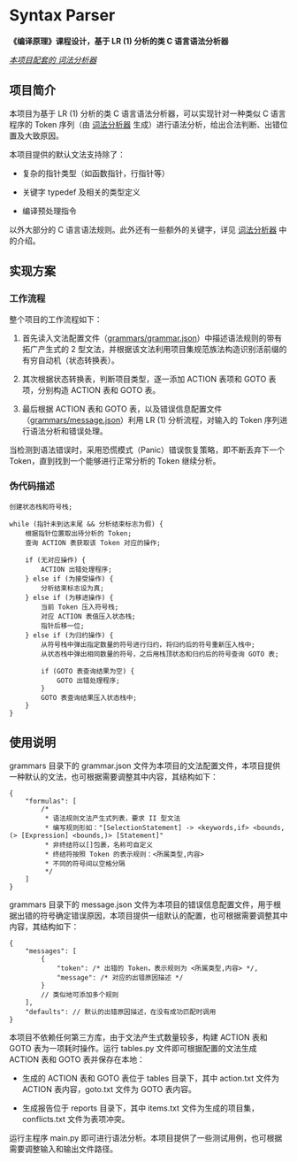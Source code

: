 # Syntax Parser

**《编译原理》课程设计，基于 LR (1) 分析的类 C 语言语法分析器**

*<u>本项目配套的 [词法分析器](https://github.com/LIU42/LexicalParser)</u>*

## 项目简介

本项目为基于 LR (1) 分析的类 C 语言语法分析器，可以实现针对一种类似 C 语言程序的 Token 序列（由 [词法分析器](https://github.com/LIU42/LexicalParser) 生成）进行语法分析，给出合法判断、出错位置及大致原因。

本项目提供的默认文法支持除了：

- 复杂的指针类型（如函数指针，行指针等）

- 关键字 typedef 及相关的类型定义

- 编译预处理指令

以外大部分的 C 语言语法规则。此外还有一些额外的关键字，详见 [词法分析器](https://github.com/LIU42/LexicalParser) 中的介绍。

## 实现方案

### 工作流程

整个项目的工作流程如下：

1. 首先读入文法配置文件（<u>grammars/grammar.json</u>）中描述语法规则的带有拓广产生式的 2 型文法，并根据该文法利用项目集规范族法构造识别活前缀的有穷自动机（状态转换表）。

2. 其次根据状态转换表，判断项目类型，逐一添加 ACTION 表项和 GOTO 表项，分别构造 ACTION 表和 GOTO 表。

3. 最后根据 ACTION 表和 GOTO 表，以及错误信息配置文件（<u>grammars/message.json</u>）利用 LR (1) 分析流程，对输入的 Token 序列进行语法分析和错误处理。

当检测到语法错误时，采用恐慌模式（Panic）错误恢复策略，即不断丢弃下一个 Token，直到找到一个能够进行正常分析的 Token 继续分析。

### 伪代码描述

```
创建状态栈和符号栈;

while (指针未到达末尾 && 分析结束标志为假) {
    根据指针位置取出待分析的 Token;
    查询 ACTION 表获取该 Token 对应的操作;

    if (无对应操作) {
        ACTION 出错处理程序;
    } else if (为接受操作) {
        分析结束标志设为真;
    } else if (为移进操作) {
        当前 Token 压入符号栈;
        对应 ACTION 表值压入状态栈;
        指针后移一位;
    } else if (为归约操作) {
        从符号栈中弹出指定数量的符号进行归约，将归约后的符号重新压入栈中;
        从状态栈中弹出相同数量的符号，之后用栈顶状态和归约后的符号查询 GOTO 表;

        if (GOTO 表查询结果为空) {
            GOTO 出错处理程序;
        }
        GOTO 表查询结果压入状态栈中;
    }
}
```

## 使用说明

grammars 目录下的 grammar.json 文件为本项目的文法配置文件，本项目提供一种默认的文法，也可根据需要调整其中内容，其结构如下：

```json5
{
    "formulas": [
        /*
         * 语法规则文法产生式列表，要求 II 型文法
         * 编写规则形如："[SelectionStatement] -> <keywords,if> <bounds,(> [Expression] <bounds,)> [Statement]"
         * 非终结符以[]包裹，名称可自定义
         * 终结符按照 Token 的表示规则：<所属类型,内容>
         * 不同的符号间以空格分隔
         */
    ]
}
```

grammars 目录下的 message.json 文件为本项目的错误信息配置文件，用于根据出错的符号确定错误原因，本项目提供一组默认的配置，也可根据需要调整其中内容，其结构如下：

```json5
{
    "messages": [
        {
            "token": /* 出错的 Token，表示规则为 <所属类型,内容> */,
            "message": /* 对应的出错原因描述 */
        }
        // 类似地可添加多个规则
    ],
    "defaults": // 默认的出错原因描述，在没有成功匹配时调用
}
```

本项目不依赖任何第三方库，由于文法产生式数量较多，构建 ACTION 表和 GOTO 表为一项耗时操作。运行 tables.py 文件即可根据配置的文法生成 ACTION 表和 GOTO 表并保存在本地：

- 生成的 ACTION 表和 GOTO 表位于 tables 目录下，其中 action.txt 文件为 ACTION 表内容，goto.txt 文件为 GOTO 表内容。

- 生成报告位于 reports 目录下，其中 items.txt 文件为生成的项目集，conflicts.txt 文件为表项冲突。

运行主程序 main.py 即可进行语法分析。本项目提供了一些测试用例，也可根据需要调整输入和输出文件路径。
